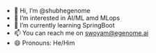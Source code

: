 - 👋 Hi, I’m @shubhegenome
- 👀 I’m interested in AI/ML amd MLops
- 🌱 I’m currently learning SpringBoot
- 📫 You can reach me on swoyam@egenome.ai
- 😄 Pronouns: He/Him

<!---
shubhegenome/shubhegenome is a ✨ special ✨ repository because its `README.md` (this file) appears on your GitHub profile.
You can click the Preview link to take a look at your changes.
--->
